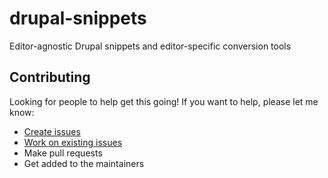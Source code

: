 # drupal-snippets
Editor-agnostic Drupal snippets and editor-specific conversion tools

## Contributing

Looking for people to help get this going! If you want to help, please let me know:

* [Create issues](https://github.com/robballou/drupal-snippets/issues)
* [Work on existing issues](https://github.com/robballou/drupal-snippets/issues/1)
* Make pull requests
* Get added to the maintainers
